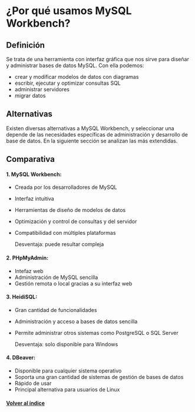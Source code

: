 # ¿Por qué usamos MySQL Workbench?

## Definición

Se trata de una herramienta con interfaz gráfica que nos sirve para diseñar y administrar bases de datos MySQL. Con ella podemos:

- crear y modificar modelos de datos con diagramas
- escribir, ejecutar y optimizar consultas SQL
- administrar servidores
- migrar datos

## Alternativas

Existen diversas alternativas a MySQL Workbench, y seleccionar una depende de las necesidades específicas de administración y desarrollo de base de datos. En la siguiente sección se analizan las más extendidas.

## Comparativa

#### 1. MySQL Workbench:
- Creada por los desarrolladores de MySQL
- Interfaz intuitiva
- Herramientas de diseño de modelos de datos
- Optimización y control de consultas y del servidor
- Compatibilidad con múltiples plataformas

    Desventaja: puede resultar compleja

#### 2. PHpMyAdmin:
- Intefaz web
- Administración de MySQL sencilla
- Gestión remota o local gracias a su interfaz web

#### 3. HeidiSQL:
- Gran cantidad de funcionalidades
- Administración y acceso a bases de datos sencilla
- Permite administrar otros sistemas como PostgreSQL o SQL Server

    Desventaja: solo disponible para Windows

#### 4. DBeaver:
- Disponible para cualquier sistema operativo
- Soporta una gran cantidad de sistemas de gestión de bases de datos
- Rápido de usar
- Principal alternativa para usuarios de Linux


#### [Volver al índice](0.%20Checkpoint_20.md)